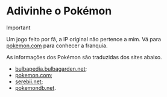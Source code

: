 # Adivinhe o Pokémon

> [!IMPORTANT]
> Um jogo feito por fã, a IP original não pertence a mim. Vá para [pokemon.com](https://www.pokemon.com/) para conhecer a franquia.

As informações dos Pokémon são traduzidas dos sites abaixo.

- [bulbapedia.bulbagarden.net](https://bulbapedia.bulbagarden.net/);
- [pokemon.com](https://www.pokemon.com);
- [serebii.net](https://serebii.net/);
- [pokemondb.net](https://pokemondb.net/).
